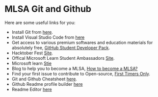 # MLSA Git and Github
Here are some useful links for you:
- Install Git from [here](https://git-scm.com/downloads?wt.mc_id=studentamb_168017).
- Install Visual Studio Code from [here](https://code.visualstudio.com/?wt.mc_id=studentamb_168017)
- Get access to various premium softwares and education materials for absolutely free, [GitHub Student Developer Pack](https://education.github.com/students?wt.mc_id=studentamb_168017).
- Hacktober Fest [Site](https://hacktoberfest.com/).
- Offical Microsoft Learn Student Ambassadors [Site](https://studentambassadors.microsoft.com?wt.mc_id=studentamb_168017).
- Microsoft learn [Stie](https://learn.microsoft.com/en-in/?wt.mc_id=studentamb_168017)
- Blog to help you to become a MLSA, [How to become a MLSA?](https://dev.to/tina_popli/all-about-microsoft-learn-student-ambassadors-mlsa-22nc?wt.mc_id=studentamb_168017)
- Find your first issue to contribute to Open-source, [First Timers Only](https://www.firsttimersonly.com/).
- Git and Github Cheatsheet [here](https://github.com/EshanTrivedi21/Git-CheatSheet).
- Github Readme profile builder [here](https://rahuldkjain.github.io/gh-profile-readme-generator/)
- Readme Editor [here](https://readme.so/editor)
